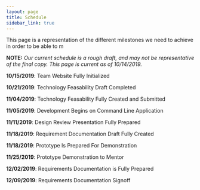 ```yaml
---
layout: page
title: Schedule
sidebar_link: true
---
```


This page is a representation of the different milestones we need to achieve in order to be able to m

**NOTE:** _Our current schedule is a rough draft, and may not be representative of the final copy. This page is current as of 10/14/2019._

**10/15/2019**: Team Website Fully Initialized

**10/21/2019**: Technology Feasability Draft Completed

**11/04/2019**: Technology Feasability Fully Created and Submitted

**11/05/2019**: Development Begins on Command Line Application

**11/11/2019**: Design Review Presentation Fully Prepared

**11/18/2019**: Requirement Documentation Draft Fully Created

**11/18/2019**: Prototype Is Prepared For Demonstration

**11/25/2019**: Prototype Demonstration to Mentor

**12/02/2019**: Requirements Documentation is Fully Prepared

**12/09/2019**: Requirements Documentation Signoff
